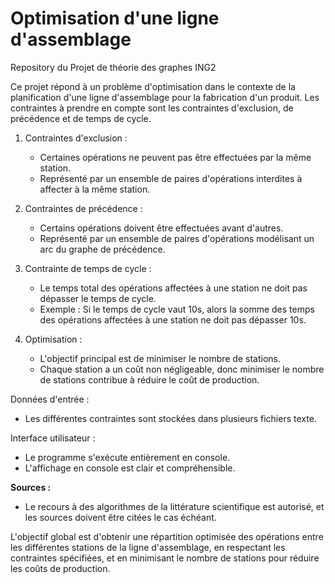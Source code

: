 # Optimisation d'une ligne d'assemblage

Repository du Projet de théorie des graphes ING2

Ce projet répond à un problème d'optimisation dans le contexte de la planification d'une ligne d'assemblage pour la fabrication d'un produit. Les contraintes à prendre en compte sont les contraintes d'exclusion, de précédence et de temps de cycle.

1. Contraintes d'exclusion :
   - Certaines opérations ne peuvent pas être effectuées par la même station.
   - Représenté par un ensemble de paires d'opérations interdites à affecter à la même station.

2. Contraintes de précédence :
   - Certains opérations doivent être effectuées avant d'autres.
   - Représenté par un ensemble de paires d'opérations modélisant un arc du graphe de précédence.

3. Contrainte de temps de cycle :
   - Le temps total des opérations affectées à une station ne doit pas dépasser le temps de cycle.
   - Exemple : Si le temps de cycle vaut 10s, alors la somme des temps des opérations affectées à une station ne doit pas dépasser 10s.

4. Optimisation :
   - L'objectif principal est de minimiser le nombre de stations.
   - Chaque station a un coût non négligeable, donc minimiser le nombre de stations contribue à réduire le coût de production.

Données d'entrée :
   - Les différentes contraintes sont stockées dans plusieurs fichiers texte.

Interface utilisateur :
   - Le programme s'exécute entièrement en console.
   - L'affichage en console est clair et compréhensible.

**Sources :**
   - Le recours à des algorithmes de la littérature scientifique est autorisé, et les sources doivent être citées le cas échéant.

L'objectif global est d'obtenir une répartition optimisée des opérations entre les différentes stations de la ligne d'assemblage, en respectant les contraintes spécifiées, et en minimisant le nombre de stations pour réduire les coûts de production.
